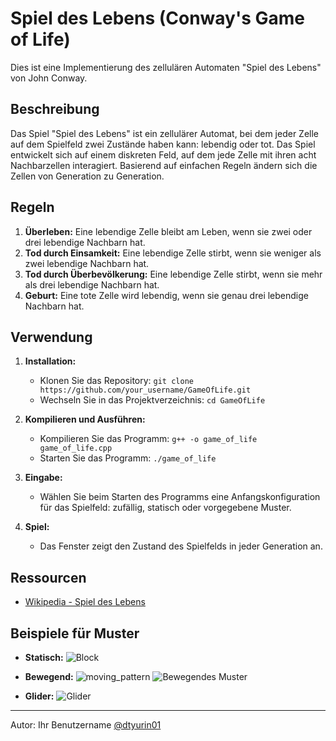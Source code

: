 # Spiel des Lebens (Conway's Game of Life)

Dies ist eine Implementierung des zellulären Automaten "Spiel des Lebens" von John Conway.

## Beschreibung

Das Spiel "Spiel des Lebens" ist ein zellulärer Automat, bei dem jeder Zelle auf dem Spielfeld zwei Zustände haben kann: lebendig oder tot. Das Spiel entwickelt sich auf einem diskreten Feld, auf dem jede Zelle mit ihren acht Nachbarzellen interagiert. Basierend auf einfachen Regeln ändern sich die Zellen von Generation zu Generation.

## Regeln

1. **Überleben:** Eine lebendige Zelle bleibt am Leben, wenn sie zwei oder drei lebendige Nachbarn hat.
2. **Tod durch Einsamkeit:** Eine lebendige Zelle stirbt, wenn sie weniger als zwei lebendige Nachbarn hat.
3. **Tod durch Überbevölkerung:** Eine lebendige Zelle stirbt, wenn sie mehr als drei lebendige Nachbarn hat.
4. **Geburt:** Eine tote Zelle wird lebendig, wenn sie genau drei lebendige Nachbarn hat.

## Verwendung

1. **Installation:**
    - Klonen Sie das Repository: `git clone https://github.com/your_username/GameOfLife.git`
    - Wechseln Sie in das Projektverzeichnis: `cd GameOfLife`

2. **Kompilieren und Ausführen:**
    - Kompilieren Sie das Programm: `g++ -o game_of_life game_of_life.cpp`
    - Starten Sie das Programm: `./game_of_life`

3. **Eingabe:**
    - Wählen Sie beim Starten des Programms eine Anfangskonfiguration für das Spielfeld: zufällig, statisch oder vorgegebene Muster.

4. **Spiel:**
    - Das Fenster zeigt den Zustand des Spielfelds in jeder Generation an.

## Ressourcen

- [Wikipedia - Spiel des Lebens](https://de.wikipedia.org/wiki/Conways_Spiel_des_Lebens)
  

## Beispiele für Muster

- **Statisch:**
      ![Block](https://github.com/dtyurin01/praktikum_11_3_FH_Aachen_GameOfLife/assets/30621310/de979426-d353-4286-ba5f-b865b30192d8)

- **Bewegend:**
    ![moving_pattern](https://github.com/dtyurin01/praktikum_11_3_FH_Aachen_GameOfLife/assets/30621310/75abab40-d1e1-40ac-af32-e6584911c426)
    ![Bewegendes Muster](moving_pattern.gif)
- **Glider:**
    ![Glider](https://github.com/dtyurin01/praktikum_11_3_FH_Aachen_GameOfLife/assets/30621310/6c33c183-2796-46b3-89e3-d32ec7a833c7)
---

Autor: Ihr Benutzername [@dtyurin01](https://github.com/dtyurin01)
